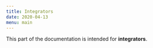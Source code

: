 ```yaml
---
title: Integrators
date: 2020-04-13
menu: main
---
```


This part of the documentation is intended for **integrators**. 
